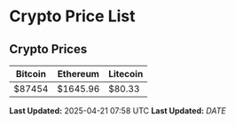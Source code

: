 # Crypto Price List

## Crypto Prices
| Bitcoin | Ethereum | Litecoin |
| ------- | -------- | -------- |
| $87454 | $1645.96 | $80.33 |
**Last Updated:** 2025-04-21 07:58 UTC
**Last Updated:** $DATE$
